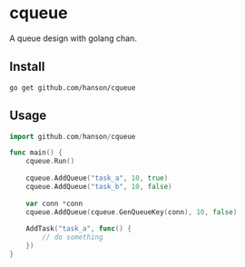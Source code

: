 # cqueue

A queue design with golang chan.

## Install

```go get github.com/hanson/cqueue```

## Usage

```go
import github.com/hanson/cqueue

func main() {
    cqueue.Run()
    
    cqueue.AddQueue("task_a", 10, true)
    cqueue.AddQueue("task_b", 10, false)
    
    var conn *conn
    cqueue.AddQueue(cqueue.GenQueueKey(conn), 10, false)
    
	AddTask("task_a", func() {
	    // do something
	})
}
```